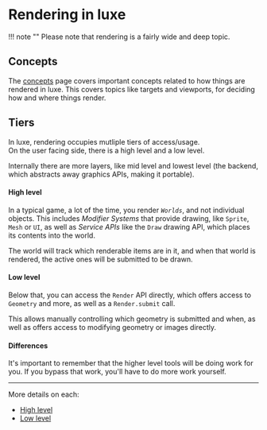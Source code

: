 
# Rendering in luxe

!!! note ""
    Please note that rendering is a fairly wide and deep topic.

## Concepts

The [concepts](concepts.md) page covers important concepts related to how things are rendered in luxe. 
This covers topics like targets and viewports, for deciding how and where things render.

## Tiers

In luxe, rendering occupies mutliple tiers of access/usage.   
On the user facing side, there is a high level and a low level.

Internally there are more layers, like mid level and lowest level (the backend, which abstracts away graphics APIs, making it portable).

#### High level

In a typical game, a lot of the time, you render *`Worlds`*, and not individual objects.
This includes _Modifier Systems_ that provide drawing, like `Sprite`, `Mesh` or `UI`, 
as well as _Service APIs_ like the `Draw` drawing API, which places its contents into the world.

The world will track which renderable items are in it, and when that world is rendered, the active ones will be submitted to be drawn.

#### Low level

Below that, you can access the `Render` API directly,
which offers access to `Geometry` and more, as well as a `Render.submit` call.

This allows manually controlling which geometry is submitted and when, as well as offers access to 
modifying geometry or images directly.

#### Differences

It's important to remember that the higher level tools will be doing work for you. 
If you bypass that work, you'll have to do more work yourself. 

---

More details on each:

- [High level](high-level.md)
- [Low level](low-level.md)